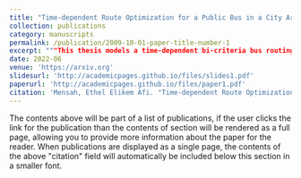 ```yaml
---
title: "Time-dependent Route Optimization for a Public Bus in a City Area"
collection: publications
category: manuscripts
permalink: /publication/2009-10-01-paper-title-number-1
excerpt: """This thesis models a time-dependent bi-criteria bus routing problem (TDBBRP) to find optimal paths for a bus from an origin to a destination in a road network. We set the problem up as a multi-objective integer or binary programming problem and solve it using a weighted sum method. We use the flow speed model to explore the incorporation of time-dependence and varying traffic congestion along arcs in the model. The result is a conflict in minimizing the criteria of distance and time simultaneously and path flexibility for certain start times at the origin. We implemented the TDBBR model on a hypothetical road network. The results are verified using the mathematical definitions of efficient solutions and non-dominated points and are satisfactory."""
date: 2022-06
venue: 'https://arxiv.org'
slidesurl: 'http://academicpages.github.io/files/slides1.pdf'
paperurl: 'http://academicpages.github.io/files/paper1.pdf'
citation: 'Mensah, Ethel Elikem Afi. "Time-dependent Route Optimization for a Public Bus in a City Area." (2022).'
---
```

The contents above will be part of a list of publications, if the user clicks the link for the publication than the contents of section will be rendered as a full page, allowing you to provide more information about the paper for the reader. When publications are displayed as a single page, the contents of the above "citation" field will automatically be included below this section in a smaller font.
